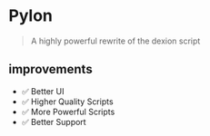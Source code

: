 # Pylon
> A highly powerful rewrite of the dexion script

## improvements
* ✅ Better UI
* ✅ Higher Quality Scripts
* ✅ More Powerful Scripts
* ✅ Better Support
